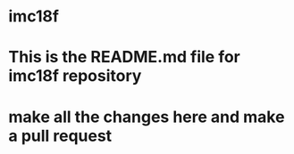 # imc18f
# This is the README.md file for imc18f repository
# make all the changes here and make a pull request